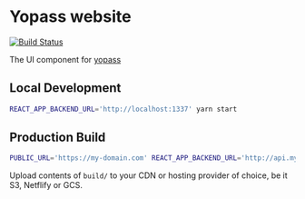 # Yopass website

[![Build Status](https://travis-ci.com/yopass/website.svg?branch=master)](https://travis-ci.com/yopass/website)

The UI component for [yopass](https://github.com/jhaals/yopass)

## Local Development

```bash
REACT_APP_BACKEND_URL='http://localhost:1337' yarn start
```

## Production Build

```bash
PUBLIC_URL='https://my-domain.com' REACT_APP_BACKEND_URL='http://api.my-domain.com' yarn build
```

Upload contents of `build/` to your CDN or hosting provider of choice, be it S3, Netflify or GCS.
